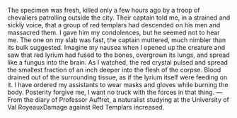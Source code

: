The specimen was fresh, killed only a few hours ago by a troop of chevaliers patrolling outside the city. Their captain told me, in a strained and sickly voice, that a group of red templars had descended on his men and massacred them. I gave him my condolences, but he seemed not to hear me. The one on my slab was fast, the captain muttered, much nimbler than its bulk suggested.
Imagine my nausea when I opened up the creature and saw that red lyrium had fused to the bones, overgrown its lungs, and spread like a fungus into the brain. As I watched, the red crystal pulsed and spread the smallest fraction of an inch deeper into the flesh of the corpse. Blood drained out of the surrounding tissue, as if the lyrium itself were feeding on it.
I have ordered my assistants to wear masks and gloves while burning the body. Posterity forgive me, I want no truck with the forces in that thing.
—From the diary of Professor Auffret, a naturalist studying at the University of Val RoyeauxDamage against Red Templars increased.

